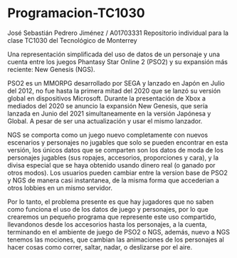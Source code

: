 # Programacion-TC1030
José Sebastián Pedrero Jiménez / A01703331
Repositorio individual para la clase TC1030 del Tecnológico de Monterrey

Una representación simplificada del uso de datos de un personaje y una cuenta entre los juegos Phantasy Star Online 2 (PSO2) y su expansión más reciente: New Genesis (NGS).

PSO2 es un MMORPG desarrollado por SEGA y lanzado en Japón en Julio del 2012, no fue hasta la primera mitad del 2020 que se lanzó su versión global en dispositivos Microsoft. Durante la presentación de Xbox a mediados del 2020 se anuncio la expansión New Genesis, que sería lanzada en Junio del 2021 simultaneamente en la versión Japónesa y Global. A pesar de ser una actualización y usar el mismo lanzador.

NGS se comporta como un juego nuevo completamente con nuevos escenarios y personajes no jugables que solo se pueden encontrar en esta versión, los únicos datos que se comparten son los datos de moda de los personajes jugables (sus ropajes, accesorios, proporciones y cara), y la divisa especial que se haya obtenido usando dinero real (o ganado por otros modos). Los usuarios pueden cambiar entre la version base de PSO2 y NGS de manera casi instantanea, de la misma forma que accederian a otros lobbies en un mismo servidor.

Por lo tanto, el problema presente es que hay jugadores que no saben como funciona el uso de los datos de juego y personajes, por lo que crearemos un pequeño programa que represente este uso compartido, llevandonos desde los accesorios hasta los personajes, a la cuenta, terminando en el ambiente de juego de PSO2 o NGS, además, nuevo a NGS tenemos las mociones, que cambian las animaciones de los personajes al hacer cosas como correr, saltar, nadar, o deslizarse por el aire.
